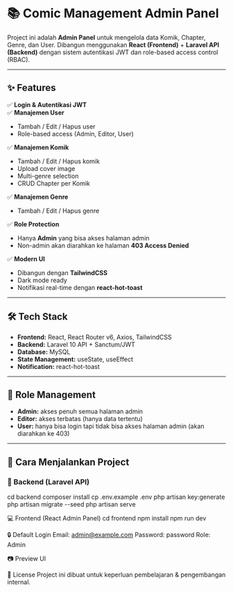 # 📚 Comic Management Admin Panel

Project ini adalah **Admin Panel** untuk mengelola data Komik, Chapter, Genre, dan User. Dibangun menggunakan **React (Frontend)** + **Laravel API (Backend)** dengan sistem autentikasi JWT dan role-based access control (RBAC).

---

## ✨ Features
✅ **Login & Autentikasi JWT**  
✅ **Manajemen User**
- Tambah / Edit / Hapus user
- Role-based access (Admin, Editor, User)

✅ **Manajemen Komik**
- Tambah / Edit / Hapus komik
- Upload cover image
- Multi-genre selection
- CRUD Chapter per Komik

✅ **Manajemen Genre**
- Tambah / Edit / Hapus genre

✅ **Role Protection**
- Hanya **Admin** yang bisa akses halaman admin
- Non-admin akan diarahkan ke halaman **403 Access Denied**

✅ **Modern UI**
- Dibangun dengan **TailwindCSS**
- Dark mode ready
- Notifikasi real-time dengan **react-hot-toast**

---

## 🛠️ Tech Stack
- **Frontend:** React, React Router v6, Axios, TailwindCSS
- **Backend:** Laravel 10 API + Sanctum/JWT
- **Database:** MySQL
- **State Management:** useState, useEffect
- **Notification:** react-hot-toast

---

## 📌 Role Management
- **Admin:** akses penuh semua halaman admin
- **Editor:** akses terbatas (hanya data tertentu)
- **User:** hanya bisa login tapi tidak bisa akses halaman admin (akan diarahkan ke 403)

---

## 🚀 Cara Menjalankan Project

### 🔧 Backend (Laravel API)
cd backend
composer install
cp .env.example .env
php artisan key:generate
php artisan migrate --seed
php artisan serve

💻 Frontend (React Admin Panel)
cd frontend
npm install
npm run dev

🔒 Default Login
Email: admin@example.com
Password: password
Role: Admin

📷 Preview UI

📜 License
Project ini dibuat untuk keperluan pembelajaran & pengembangan internal.
